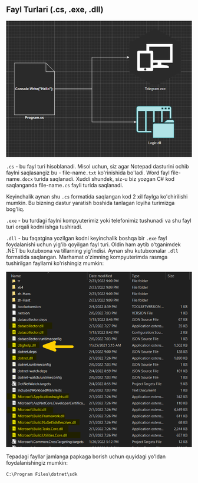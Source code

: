 ## Fayl Turlari (.cs, .exe, .dll)

![File Types](../Images/Diagram28.png "")


`.cs` - bu fayl turi hisoblanadi. Misol uchun, siz agar Notepad dasturini ochib faylni saqlasangiz bu - file-name`.txt` ko'rinishida bo'ladi. Word fayl file-name`.docx` turida saqlanadi. Xuddi shundek, siz-u biz yozgan C# kod saqlanganda file-name`.cs` fayli turida saqlanadi. 

Keyinchalik aynan shu `.cs` formatida saqlangan kod 2 xil faylga ko'chirilishi mumkin. Bu bizning dastur yaratish boshida tanlagan loyiha turimizga bog'liq. 

`.exe` - bu turdagi faylni kompyuterimiz yoki telefonimiz tushunadi va shu fayl turi orqali kodni ishga tushiradi. 

`.dll` - bu faqatgina yozilgan kodni keyinchalik boshqa bir `.exe` fayl foydalanishi uchun yig'ib qoyilgan fayl turi. Oldin ham aytib o'tganimdek .NET bu kutubxona va tillarning yig'indisi. Aynan shu kutubxonalar `.dll` formatida saqlangan. Marhamat o'zimning kompyuterimda rasmga tushirilgan fayllarni ko'rishingiz mumkin: 

![File Types](../Images/Diagram29.png "")

Tepadagi fayllar jamlanga papkaga borish uchun quyidagi yo'ldan foydalanishingiz mumkin: 

``` terminal 
C:\Program Files\dotnet\sdk
```
